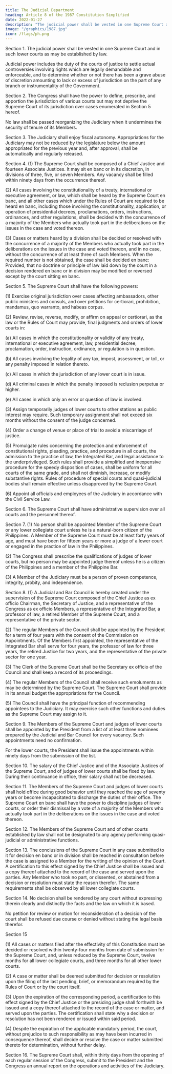 ```yaml
---
title: The Judicial Department
heading: Article 8 of the 1987 Constitution Simplified
date: 2022-01-27
description: "The judicial power shall be vested in one Supreme Court and in such lower courts as may be established by law."
image: "/graphics/1987.jpg"
icon: /flags/ph.png
---
```



Section 1. The judicial power shall be vested in one Supreme Court and in such lower courts as may be established by law.

Judicial power includes the duty of the courts of justice to settle actual controversies involving rights which are legally demandable and enforceable, and to determine whether or not there has been a grave abuse of discretion amounting to lack or excess of jurisdiction on the part of any branch or instrumentality of the Government.

Section 2. The Congress shall have the power to define, prescribe, and apportion the jurisdiction of various courts but may not deprive the Supreme Court of its jurisdiction over cases enumerated in Section 5 hereof.

No law shall be passed reorganizing the Judiciary when it undermines the security of tenure of its Members.

Section 3. The Judiciary shall enjoy fiscal autonomy. Appropriations for the Judiciary may not be reduced by the legislature below the amount appropriated for the previous year and, after approval, shall be automatically and regularly released.

Section 4. (1) The Supreme Court shall be composed of a Chief Justice and fourteen Associate Justices. It may sit en banc or in its discretion, in divisions of three, five, or seven Members. Any vacancy shall be filled within ninety days from the occurrence thereof.

(2) All cases involving the constitutionality of a treaty, international or executive agreement, or law, which shall be heard by the Supreme Court en banc, and all other cases which under the Rules of Court are required to be heard en banc, including those involving the constitutionality, application, or operation of presidential decrees, proclamations, orders, instructions, ordinances, and other regulations, shall be decided with the concurrence of a majority of the Members who actually took part in the deliberations on the issues in the case and voted thereon.

(3) Cases or matters heard by a division shall be decided or resolved with the concurrence of a majority of the Members who actually took part in the deliberations on the issues in the case and voted thereon, and in no case, without the concurrence of at least three of such Members. When the required number is not obtained, the case shall be decided en banc: Provided, that no doctrine or principle of law laid down by the court in a decision rendered en banc or in division may be modified or reversed except by the court sitting en banc.

Section 5. The Supreme Court shall have the following powers:

(1) Exercise original jurisdiction over cases affecting ambassadors, other public ministers and consuls, and over petitions for certiorari, prohibition, mandamus, quo warranto, and habeas corpus.

(2) Review, revise, reverse, modify, or affirm on appeal or certiorari, as the law or the Rules of Court may provide, final judgments and orders of lower courts in:

(a) All cases in which the constitutionality or validity of any treaty, international or executive agreement, law, presidential decree, proclamation, order, instruction, ordinance, or regulation is in question.

(b) All cases involving the legality of any tax, impost, assessment, or toll, or any penalty imposed in relation thereto.

(c) All cases in which the jurisdiction of any lower court is in issue.

(d) All criminal cases in which the penalty imposed is reclusion perpetua or higher.

(e) All cases in which only an error or question of law is involved.

(3) Assign temporarily judges of lower courts to other stations as public interest may require. Such temporary assignment shall not exceed six months without the consent of the judge concerned.

(4) Order a change of venue or place of trial to avoid a miscarriage of justice.

(5) Promulgate rules concerning the protection and enforcement of constitutional rights, pleading, practice, and procedure in all courts, the admission to the practice of law, the Integrated Bar, and legal assistance to the underprivileged. Such rules shall provide a simplified and inexpensive procedure for the speedy disposition of cases, shall be uniform for all courts of the same grade, and shall not diminish, increase, or modify substantive rights. Rules of procedure of special courts and quasi-judicial bodies shall remain effective unless disapproved by the Supreme Court.

(6) Appoint all officials and employees of the Judiciary in accordance with the Civil Service Law.

Section 6. The Supreme Court shall have administrative supervision over all courts and the personnel thereof.

Section 7. (1) No person shall be appointed Member of the Supreme Court or any lower collegiate court unless he is a natural-born citizen of the Philippines. A Member of the Supreme Court must be at least forty years of age, and must have been for fifteen years or more a judge of a lower court or engaged in the practice of law in the Philippines.

(2) The Congress shall prescribe the qualifications of judges of lower courts, but no person may be appointed judge thereof unless he is a citizen of the Philippines and a member of the Philippine Bar.

(3) A Member of the Judiciary must be a person of proven competence, integrity, probity, and independence.

Section 8. (1) A Judicial and Bar Council is hereby created under the supervision of the Supreme Court composed of the Chief Justice as ex officio Chairman, the Secretary of Justice, and a representative of the Congress as ex officio Members, a representative of the Integrated Bar, a professor of law, a retired Member of the Supreme Court, and a representative of the private sector.

(2) The regular Members of the Council shall be appointed by the President for a term of four years with the consent of the Commission on Appointments. Of the Members first appointed, the representative of the Integrated Bar shall serve for four years, the professor of law for three years, the retired Justice for two years, and the representative of the private sector for one year.

(3) The Clerk of the Supreme Court shall be the Secretary ex officio of the Council and shall keep a record of its proceedings.

(4) The regular Members of the Council shall receive such emoluments as may be determined by the Supreme Court. The Supreme Court shall provide in its annual budget the appropriations for the Council.

(5) The Council shall have the principal function of recommending appointees to the Judiciary. It may exercise such other functions and duties as the Supreme Court may assign to it.

Section 9. The Members of the Supreme Court and judges of lower courts shall be appointed by the President from a list of at least three nominees prepared by the Judicial and Bar Council for every vacancy. Such appointments need no confirmation.

For the lower courts, the President shall issue the appointments within ninety days from the submission of the list.

Section 10. The salary of the Chief Justice and of the Associate Justices of the Supreme Court, and of judges of lower courts shall be fixed by law. During their continuance in office, their salary shall not be decreased.

Section 11. The Members of the Supreme Court and judges of lower courts shall hold office during good behavior until they reached the age of seventy years or become incapacitated to discharge the duties of their office. The Supreme Court en banc shall have the power to discipline judges of lower courts, or order their dismissal by a vote of a majority of the Members who actually took part in the deliberations on the issues in the case and voted thereon.

Section 12. The Members of the Supreme Court and of other courts established by law shall not be designated to any agency performing quasi-judicial or administrative functions.

Section 13. The conclusions of the Supreme Court in any case submitted to it for decision en banc or in division shall be reached in consultation before the case is assigned to a Member for the writing of the opinion of the Court. A certification to this effect signed by the Chief Justice shall be issued and a copy thereof attached to the record of the case and served upon the parties. Any Member who took no part, or dissented, or abstained from a decision or resolution must state the reason therefor. The same requirements shall be observed by all lower collegiate courts.

Section 14. No decision shall be rendered by any court without expressing therein clearly and distinctly the facts and the law on which it is based.

No petition for review or motion for reconsideration of a decision of the court shall be refused due course or denied without stating the legal basis therefor.

Section 15

(1) All cases or matters filed after the effectivity of this Constitution must be decided or resolved within twenty-four months from date of submission for the Supreme Court, and, unless reduced by the Supreme Court, twelve months for all lower collegiate courts, and three months for all other lower courts.

(2) A case or matter shall be deemed submitted for decision or resolution upon the filing of the last pending, brief, or memorandum required by the Rules of Court or by the court itself.

(3) Upon the expiration of the corresponding period, a certification to this effect signed by the Chief Justice or the presiding judge shall forthwith be issued and a copy thereof attached to the record of the case or matter, and served upon the parties. The certification shall state why a decision or resolution has not been rendered or issued within said period.

(4) Despite the expiration of the applicable mandatory period, the court, without prejudice to such responsibility as may have been incurred in consequence thereof, shall decide or resolve the case or matter submitted thereto for determination, without further delay.

Section 16. The Supreme Court shall, within thirty days from the opening of each regular session of the Congress, submit to the President and the Congress an annual report on the operations and activities of the Judiciary.

